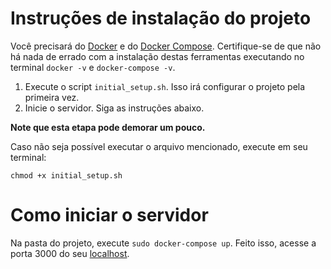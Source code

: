 # Instruções de instalação do projeto

Você precisará do [Docker](https://www.docker.com/) e do [Docker Compose](https://docs.docker.com/compose/install/). Certifique-se de que não há nada de errado com a instalação destas ferramentas executando no terminal `docker -v` e `docker-compose -v`.

1. Execute o script `initial_setup.sh`. Isso irá configurar o projeto pela primeira vez.
2. Inicie o servidor. Siga as instruções abaixo.

**Note que esta etapa pode demorar um pouco.**

Caso não seja possível executar o arquivo mencionado, execute em seu terminal:

```
chmod +x initial_setup.sh
```


# Como iniciar o servidor
Na pasta do projeto, execute `sudo docker-compose up`. Feito isso, acesse a porta 3000 do seu [localhost](localhost:3000).